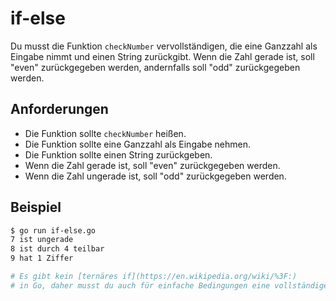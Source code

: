 # if-else

Du musst die Funktion `checkNumber` vervollständigen, die eine Ganzzahl als Eingabe nimmt und einen String zurückgibt. Wenn die Zahl gerade ist, soll "even" zurückgegeben werden, andernfalls soll "odd" zurückgegeben werden.

## Anforderungen

- Die Funktion sollte `checkNumber` heißen.
- Die Funktion sollte eine Ganzzahl als Eingabe nehmen.
- Die Funktion sollte einen String zurückgeben.
- Wenn die Zahl gerade ist, soll "even" zurückgegeben werden.
- Wenn die Zahl ungerade ist, soll "odd" zurückgegeben werden.

## Beispiel

```sh
$ go run if-else.go
7 ist ungerade
8 ist durch 4 teilbar
9 hat 1 Ziffer

# Es gibt kein [ternäres if](https://en.wikipedia.org/wiki/%3F:)
# in Go, daher musst du auch für einfache Bedingungen eine vollständige `if`-Anweisung verwenden.
```
